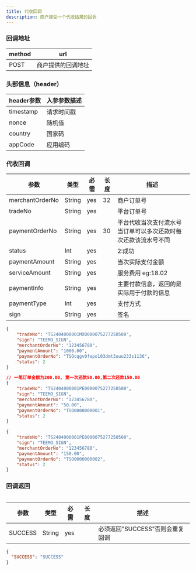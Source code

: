 ```yaml
---
title: 代收回调
description: 商户接受一个代收结果的回调
---
```


### 回调地址

| method | url                |
| ------ | ------------------ |
| POST   | 商户提供的回调地址 |

### 头部信息（header）

| header参数 | 入参参数描述 |
|----------|--------|
| timestamp | 请求时间戳  |
| nonce    | 随机值    |
| country  | 国家码    |
| appCode  | 应用编码   |

### 代收回调

| 参数       | 类型   | 必需 | 长度  | 描述                               |
| ---------- | ------ | ---- |-----|----------------------------------|
| merchantOrderNo | String | yes  | 32  | 商户订单号                            |
| tradeNo    | String | yes  |     | 平台订单号                            |
| paymentOrderNo | String | yes  | 30  | 平台代收当次支付流水号 当订单可以多次还款时每次还款该流水号不同 |
| status     | Int | yes  |     | 2:成功                    |
| paymentAmount     | String | yes   |     | 当次实际支付金额                         |
| serviceAmount   | String | yes   |     | 服务费用  eg:18.02 |
| paymentInfo     | String | yes   |     | 主要付款信息，返回的是实际用于付款的信息           |
| paymentType     | Int | yes   |     | 支付方式           |
| sign       | String | yes  |     | 签名                               |

```json title=回调示例
{
    "tradeNo": "TS2404000001MX0000075277250508",
    "sign": "TEEMO_SIGN",
    "merchantOrderNo": "123456780",
    "paymentAmount": "1000.00",
    "paymentOrderNo": "TSOcqgv0fepo103dmt3uuu233s1136",
    "status": 2
}

```

```json title=多次还款回调示例
// 一笔订单金额为200.00, 第一次还款50.00,第二次还款150.00
{
    "tradeNo": "TS2404000001PE0000075277250508",
    "sign": "TEEMO_SIGN",
    "merchantOrderNo": "123456780",
    "paymentAmount": "50.00",
    "paymentOrderNo": "TSO0000000001",
    "status": 2
}

{
    "tradeNo": "TS2404000001PE0000075277250508",
    "sign": "TEEMO_SIGN",
    "merchantOrderNo": "123456780",
    "paymentAmount": "150.00",
    "paymentOrderNo": "TSO0000000002",
    "status": 2
}
```
### 回调返回

<Table
thead={["字段", "类型", "必需", "描述"]}
tbody={[["SUCCESS", "String", "yes", '必须返回"SUCCESS"否则会重复回调']]}
/>

| 参数    | 类型   | 必需 | 长度 | 描述                            |
| ------- | ------ | ---- | ---- | ------------------------------- |
| SUCCESS | String | yes  |      | 必须返回"SUCCESS"否则会重复回调 |

```json title=回调示例
{
  "SUCCESS": "SUCCESS"
}
```
